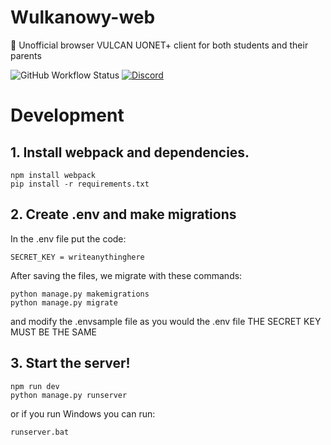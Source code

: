 # Wulkanowy-web
🌋 Unofficial browser VULCAN UONET+ client for both students and their parents

![GitHub Workflow Status](https://github.com/wulkanowy/wulkanowy-web/workflows/Python%20application/badge.svg)
[![Discord](https://img.shields.io/discord/390889354199040011.svg?color=#33CD56)](https://discord.gg/vccAQBr)

# Development
## 1. Install webpack and dependencies.
```shell
npm install webpack
pip install -r requirements.txt
```
## 2. Create .env and make migrations
In the .env file put the code:
```shell
SECRET_KEY = writeanythinghere
```
After saving the files, we migrate with these commands:
```shell
python manage.py makemigrations
python manage.py migrate
```
and modify the .envsample file as you would the .env file
THE SECRET KEY MUST BE THE SAME
## 3. Start the server!
```shell
npm run dev
python manage.py runserver
```
or if you run Windows you can run:
```shell
runserver.bat
```
